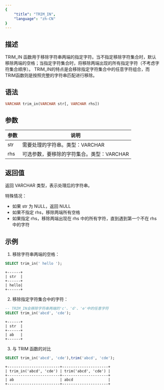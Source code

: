```yaml
---
{
    "title": "TRIM_IN",
    "language": "zh-CN"
}
---
```


<!-- 
Licensed to the Apache Software Foundation (ASF) under one
or more contributor license agreements.  See the NOTICE file
distributed with this work for additional information
regarding copyright ownership.  The ASF licenses this file
to you under the Apache License, Version 2.0 (the
"License"); you may not use this file except in compliance
with the License.  You may obtain a copy of the License at

  http://www.apache.org/licenses/LICENSE-2.0

Unless required by applicable law or agreed to in writing,
software distributed under the License is distributed on an
"AS IS" BASIS, WITHOUT WARRANTIES OR CONDITIONS OF ANY
KIND, either express or implied.  See the License for the
specific language governing permissions and limitations
under the License.
-->


## 描述

TRIM_IN 函数用于移除字符串两端的指定字符。当不指定移除字符集合时，默认移除两端的空格；当指定字符集合时，将移除两端出现的所有指定字符（不考虑字符集合顺序）。
TRIM_IN的特点是会移除指定字符集合中的任意字符组合，而TRIM函数则是按照完整的字符串匹配进行移除。

## 语法

```sql
VARCHAR trim_in(VARCHAR str[, VARCHAR rhs])
```

## 参数
| 参数 | 说明                                      |
| ---- | ----------------------------------------- |
| str  | 需要处理的字符串。类型：VARCHAR           |
| rhs  | 可选参数，要移除的字符集合。类型：VARCHAR |

## 返回值

返回 VARCHAR 类型，表示处理后的字符串。

特殊情况：
- 如果 str 为 NULL，返回 NULL
- 如果不指定 rhs，移除两端所有空格
- 如果指定 rhs，移除两端出现在 rhs 中的所有字符，直到遇到第一个不在 rhs 中的字符

## 示例

1. 移除字符串两端的空格：
```sql
SELECT trim_in(' hello ');
```
```text
+------+
| str  |
+------+
| hello|
+------+
```

2. 移除指定字符集合中的字符：
```sql
-- TRIM_IN会移除字符串两端的'c'、'd'、'e'中的任意字符
SELECT trim_in('abcd', 'cde');
```
```text
+------+
| str  |
+------+
| ab   |
+------+
```

3. 与 TRIM 函数的对比
```sql
SELECT trim_in('abcd', 'cde'),trim('abcd', 'cde');
```
```text
+------------------------+---------------------+
| trim_in('abcd', 'cde') | trim('abcd', 'cde') |
+------------------------+---------------------+
| ab                     | abcd                |
+------------------------+---------------------+
```